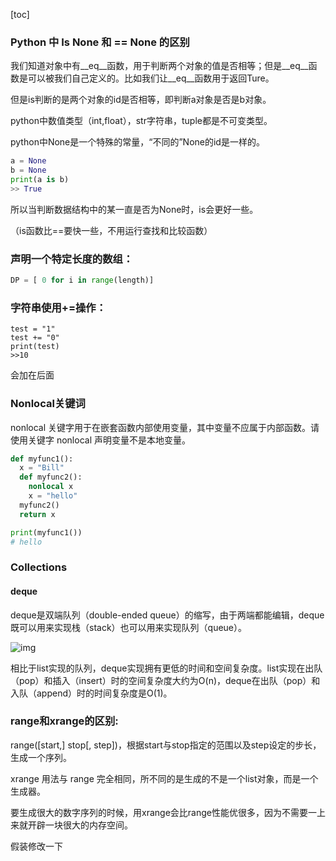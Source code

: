 [toc]





### Python 中 Is None 和 == None 的区别

我们知道对象中有__eq__函数，用于判断两个对象的值是否相等；但是__eq__函数是可以被我们自己定义的。比如我们让__eq__函数用于返回Ture。

但是is判断的是两个对象的id是否相等，即判断a对象是否是b对象。

python中数值类型（int,float），str字符串，tuple都是不可变类型。

python中None是一个特殊的常量，“不同的”None的id是一样的。

```python
a = None
b = None
print(a is b)
>> True
```

所以当判断数据结构中的某一直是否为None时，is会更好一些。

（is函数比==要快一些，不用运行查找和比较函数）



### 声明一个特定长度的数组：

```python
DP = [ 0 for i in range(length)]
```



### 字符串使用+=操作：

```
test = "1"
test += "0"
print(test)
>>10
```

会加在后面



### Nonlocal关键词

nonlocal 关键字用于在嵌套函数内部使用变量，其中变量不应属于内部函数。请使用关键字 nonlocal 声明变量不是本地变量。

```python
def myfunc1():
  x = "Bill"
  def myfunc2():
    nonlocal x
    x = "hello"
  myfunc2() 
  return x

print(myfunc1())
# hello
```



### Collections

#### deque

deque是双端队列（double-ended queue）的缩写，由于两端都能编辑，deque既可以用来实现栈（stack）也可以用来实现队列（queue）。

![img](https://upload-images.jianshu.io/upload_images/140304-df9c6c6b39685f19.png)

相比于list实现的队列，deque实现拥有更低的时间和空间复杂度。list实现在出队（pop）和插入（insert）时的空间复杂度大约为O(n)，deque在出队（pop）和入队（append）时的时间复杂度是O(1)。



### range和xrange的区别:

range([start,] stop[, step])，根据start与stop指定的范围以及step设定的步长，生成一个序列。

 xrange 用法与 range 完全相同，所不同的是生成的不是一个list对象，而是一个生成器。

要生成很大的数字序列的时候，用xrange会比range性能优很多，因为不需要一上来就开辟一块很大的内存空间。





假装修改一下